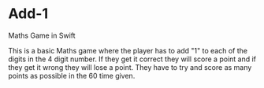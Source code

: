 # Add-1
Maths Game in Swift

This is a basic Maths game where the player has to add "1" to each of the digits in the 4 digit number.
If they get it correct they will score a point and if they get it wrong they will lose a point.
They have to try and score as many points as possible in the 60 time given.




